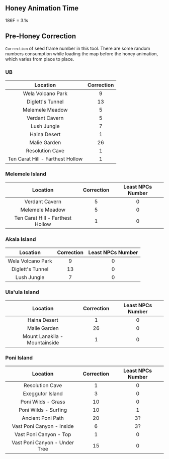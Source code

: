 ## Honey Animation Time 
186F = 3.1s

## Pre-Honey Correction
`Correction` of seed frame number in this tool. There are some random numbers consumption while loading the map before the honey animation, which varies from place to place.

### UB
Location|Correction
:---:|:---:
Wela Volcano Park|9
Diglett's Tunnel|13
Melemele Meadow|5
Verdant Cavern|5
Lush Jungle|7
Haina Desert|1
Malie Garden|26
Resolution Cave|1
Ten Carat Hill - Farthest Hollow|1

### Melemele Island
Location|Correction|Least NPCs Number
:---:|:---:|:---:
Verdant Cavern|5|0
Melemele Meadow|5|0
Ten Carat Hill - Farthest Hollow|1|0

### Akala Island
Location|Correction|Least NPCs Number
:---:|:---:|:---:
Wela Volcano Park|9|0
Diglett's Tunnel|13|0
Lush Jungle|7|0

### Ula'ula Island
Location|Correction|Least NPCs Number
:---:|:---:|:---:
Haina Desert|1|0
Malie Garden|26|0
Mount Lanakila - Mountainside|1|0

### Poni Island
Location|Correction|Least NPCs Number
:---:|:---:|:---:
Resolution Cave|1|0
Exeggutor Island|3|0
Poni Wilds - Grass|10|0
Poni Wilds - Surfing|10|1
Ancient Poni Path|20|3?
Vast Poni Canyon - Inside|6|3?
Vast Poni Canyon - Top|1|0
Vast Poni Canyon - Under Tree|15|0
